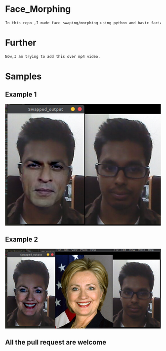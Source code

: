 # Face_Morphing
```bash
In this repo ,I made face swaping/morphing using python and basic facial landmarks of  68 points.
```

# Further
```bash
Now,I am trying to add this over mp4 video.
```

# Samples

## Example 1
![](https://github.com/bansal-dhruv/Face_Morphing/blob/master/Sample/s2.png)

## Example 2
![](https://github.com/bansal-dhruv/Face_Morphing/blob/master/Sample/s3.png)



## All the pull request are welcome
